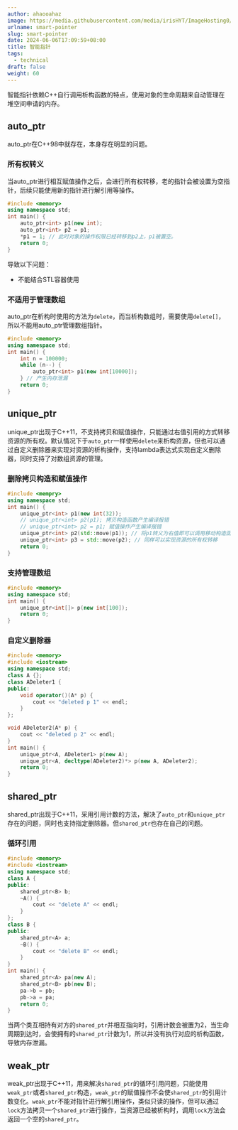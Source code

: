 ```yaml
---
author: ahaooahaz
image: https://media.githubusercontent.com/media/irisHYT/ImageHosting0/main/images/1690861871031.webp
urlname: smart-pointer
slug: smart-pointer
date: 2024-06-06T17:09:59+08:00
title: 智能指针
tags:
  - technical
draft: false
weight: 60
---
```


<!--more-->

智能指针依赖C++自行调用析构函数的特点，使用对象的生命周期来自动管理在堆空间申请的内存。

## auto_ptr

auto_ptr在C++98中就存在，本身存在明显的问题。

### 所有权转义

当auto_ptr进行相互赋值操作之后，会进行所有权转移，老的指针会被设置为空指针，后续只能使用新的指针进行解引用等操作。

```cpp
#include <memory>
using namespace std;
int main() {
	auto_ptr<int> p1(new int);
	auto_ptr<int> p2 = p1;
	*p1 = 1; // 此时对象的操作权限已经转移到p2上，p1被置空。
	return 0;
}
```

导致以下问题：

- 不能结合STL容器使用

### 不适用于管理数组

auto_ptr在析构时使用的方法为`delete`，而当析构数组时，需要使用`delete[]`，所以不能用auto_ptr管理数组指针。

```cpp
#include <memory>
using namespace std;
int main() {
	int n = 100000;
	while (n--) {
		auto_ptr<int> p1(new int[10000]);
	} // 产生内存泄漏
	return 0;
}
```

## unique_ptr

unique_ptr出现于C++11，不支持拷贝和赋值操作，只能通过右值引用的方式转移资源的所有权。默认情况下于`auto_ptr`一样使用`delete`来析构资源，但也可以通过自定义删除器来实现对资源的析构操作，支持lambda表达式实现自定义删除器，同时支持了对数组资源的管理。

### 删除拷贝构造和赋值操作

```cpp
#include <mempry>
using namespace std;
int main() {
	unique_ptr<int> p1(new int(32));
	// unique_ptr<int> p2(p1); 拷贝构造函数产生编译报错
	// unique_ptr<int> p2 = p1; 赋值操作产生编译报错
	unique_ptr<int> p2(std::move(p1)); // 将p1转义为右值即可以调用移动构造函数
	unique_ptr<int> p3 = std::move(p2); // 同样可以实现资源的所有权转移
	return 0;
}
```

### 支持管理数组

```cpp
#include <memory>
using namespace std;
int main() {
	unique_ptr<int[]> p(new int[100]);
	return 0;
}
```

### 自定义删除器

```cpp
#include <memory>
#include <iostream>
using namespace std;
class A {};
class ADeleter1 {
public:
	void operator()(A* p) {
		cout << "deleted p 1" << endl;
	}
};

void ADeleter2(A* p) {
	cout << "deleted p 2" << endl;
}
int main() {
	unique_ptr<A, ADeleter1> p(new A);
	unique_ptr<A, decltype(ADeleter2)*> p(new A, ADeleter2);
	return 0;
}

```

## shared_ptr

shared_ptr出现于C++11，采用引用计数的方法，解决了`auto_ptr`和`unique_ptr`存在的问题，同时也支持指定删除器。但`shared_ptr`也存在自己的问题。

### 循环引用

```cpp
#include <memory>
#include <iostream>
using namespace std;
class A {
public:
	shared_ptr<B> b;
	~A() {
		cout << "delete A" << endl;
	}
};
class B {
public:
	shared_ptr<A> a;
	~B() {
		cout << "delete B" << endl;
	}
}
int main() {
	shared_ptr<A> pa(new A);
	shared_ptr<B> pb(new B);
	pa->b = pb;
	pb->a = pa;
	return 0;
}
```

当两个类互相持有对方的`shared_ptr`并相互指向时，引用计数会被置为2，当生命周期到达时，会使拥有的`shared_ptr`计数为1，所以并没有执行对应的析构函数，导致内存泄漏。

## weak_ptr

weak_ptr出现于C++11，用来解决`shared_ptr`的循环引用问题，只能使用`weak_ptr`或者`shared_ptr`构造，`weak_ptr`的赋值操作不会使`shared_ptr`的引用计数变化。`weak_ptr`不能对指针进行解引用操作，类似只读的操作，但可以通过`lock`方法拷贝一个`shared_ptr`进行操作，当资源已经被析构时，调用`lock`方法会返回一个空的`shared_ptr`。
